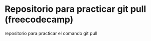 # Repositorio para practicar git pull (freecodecamp)
repositorio para practicar el comando git pull
